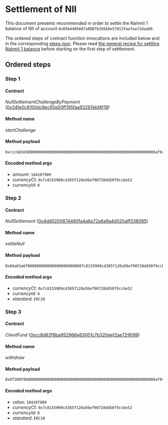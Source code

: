 # Settlement of NII
This document presents recommended in order to settle the Nahmii 1 balance of NII of account `0x85b4405607a9DD7b356E0e57013faefea72daeD0`.

The ordered steps of contract function invocations are included below and in the corresponding [steps.json](./steps.json). Please read [the general recipe for settling Nahmii 1 balance](../../README.md) before starting on the first step of settlement.
## Ordered steps
### Step 1
#### Contract
*NullSettlementChallengeByPayment* ([0x34fe0c8100dc8ec65e50ff195faa93297ebf4f19](https://etherscan.io/address/0x34fe0c8100dc8ec65e50ff195faa93297ebf4f19#code))
#### Method name
*startChallenge*
#### Method payload
```
0xc1c68165000000000000000000000000000000000000000000000000000000000af943850000000000000000000000007c8155909cd385f120a56ef90728dd50f9ccbe520000000000000000000000000000000000000000000000000000000000000000
```
#### Encoded method args
* *amount*: `184107909`
* *currencyCt*: `0x7c8155909cd385f120a56ef90728dd50f9ccbe52`
* *currencyId*: `0`
### Step 2
#### Contract
*NullSettlement* ([0x4dd0200874480fa4a6e72a6a9a4d020aff338085](https://etherscan.io/address/0x4dd0200874480fa4a6e72a6a9a4d020aff338085#code))
#### Method name
*settleNull*
#### Method payload
```
0x66a83a6f0000000000000000000000007c8155909cd385f120a56ef90728dd50f9ccbe520000000000000000000000000000000000000000000000000000000000000000000000000000000000000000000000000000000000000000000000000000006000000000000000000000000000000000000000000000000000000000000000054552433230000000000000000000000000000000000000000000000000000000
```
#### Encoded method args
* *currencyCt*: `0x7c8155909cd385f120a56ef90728dd50f9ccbe52`
* *currencyId*: `0`
* *standard*: `ERC20`
### Step 3
#### Contract
*ClientFund* ([0xcc8d82f6ba952966e63001c7b320eef2ae729099](https://etherscan.io/address/0xcc8d82f6ba952966e63001c7b320eef2ae729099#code))
#### Method name
*withdraw*
#### Method payload
```
0x0f200f9b000000000000000000000000000000000000000000000000000000000af943850000000000000000000000007c8155909cd385f120a56ef90728dd50f9ccbe520000000000000000000000000000000000000000000000000000000000000000000000000000000000000000000000000000000000000000000000000000008000000000000000000000000000000000000000000000000000000000000000054552433230000000000000000000000000000000000000000000000000000000
```
#### Encoded method args
* *value*: `184107909`
* *currencyCt*: `0x7c8155909cd385f120a56ef90728dd50f9ccbe52`
* *currencyId*: `0`
* *standard*: `ERC20`

